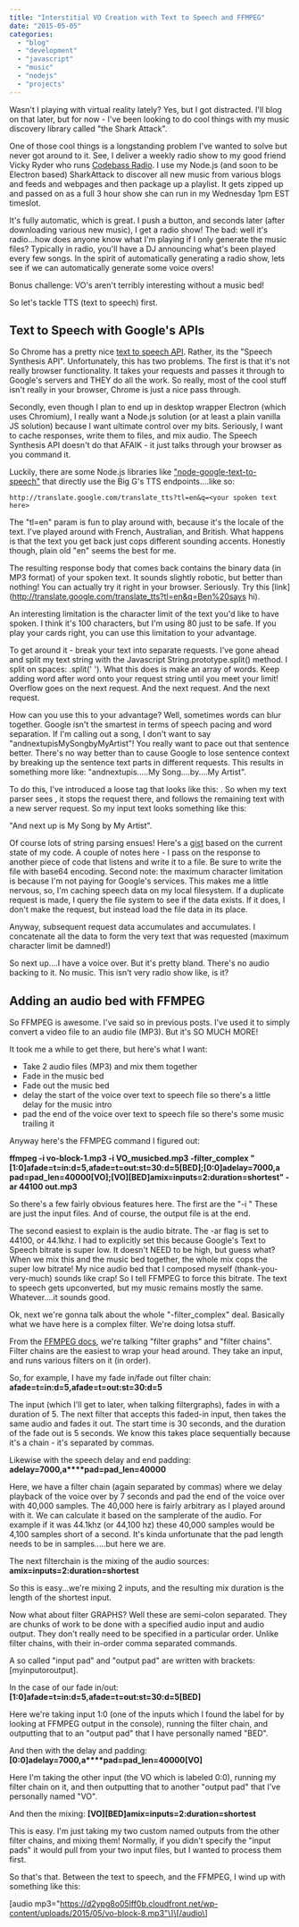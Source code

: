 ```yaml
---
title: "Interstitial VO Creation with Text to Speech and FFMPEG"
date: "2015-05-05"
categories:
  - "blog"
  - "development"
  - "javascript"
  - "music"
  - "nodejs"
  - "projects"
---
```


Wasn't I playing with virtual reality lately? Yes, but I got distracted. I'll blog on that later, but for now - I've been looking to do cool things with my music discovery library called "the Shark Attack".

One of those cool things is a longstanding problem I've wanted to solve but never got around to it. See, I deliver a weekly radio show to my good friend Vicky Ryder who runs [Codebass Radio](http://codebassradio.net/). I use my Node.js (and soon to be Electron based) SharkAttack to discover all new music from various blogs and feeds and webpages and then package up a playlist. It gets zipped up and passed on as a full 3 hour show she can run in my Wednesday 1pm EST timeslot.

It's fully automatic, which is great. I push a button, and seconds later (after downloading various new music), I get a radio show! The bad: well it's radio...how does anyone know what I'm playing if I only generate the music files? Typically in radio, you'll have a DJ announcing what's been played every few songs. In the spirit of automatically generating a radio show, lets see if we can automatically generate some voice overs!

Bonus challenge: VO's aren't terribly interesting without a music bed!

So let's tackle TTS (text to speech) first.

## Text to Speech with Google's APIs

So Chrome has a pretty nice [text to speech API](http://updates.html5rocks.com/2014/01/Web-apps-that-talk---Introduction-to-the-Speech-Synthesis-API). Rather, its the "Speech Synthesis API". Unfortunately, this has two problems. The first is that it's not really browser functionality. It takes your requests and passes it through to Google's servers and THEY do all the work. So really, most of the cool stuff isn't really in your browser, Chrome is just a nice pass through.

Secondly, even though I plan to end up in desktop wrapper Electron (which uses Chromium), I really want a Node.js solution (or at least a plain vanilla JS solution) because I want ultimate control over my bits. Seriously, I want to cache responses, write them to files, and mix audio. The Speech Synthesis API doesn't do that AFAIK - it just talks through your browser as you command it.

Luckily, there are some Node.js libraries like ["node-google-text-to-speech"](https://www.npmjs.com/package/node-google-text-to-speech) that directly use the Big G's TTS endpoints....like so:

```
http://translate.google.com/translate_tts?tl=en&q=<your spoken text here>
```

The "tl=en" param is fun to play around with, because it's the locale of the text. I've played around with French, Australian, and British. What happens is that the text you get back just cops different sounding accents. Honestly though, plain old "en" seems the best for me.

The resulting response body that comes back contains the binary data (in MP3 format) of your spoken text. It sounds slightly robotic, but better than nothing! You can actually try it right in your browser. Seriously. Try this [link](http://translate.google.com/translate_tts?tl=en&q=Ben%20says hi).

An interesting limitation is the character limit of the text you'd like to have spoken. I think it's 100 characters, but I'm using 80 just to be safe. If you play your cards right, you can use this limitation to your advantage.

To get around it - break your text into separate requests. I've gone ahead and split my text string with the Javascript String.prototype.split() method. I split on spaces: .split(' '). What this does is make an array of words. Keep adding word after word onto your request string until you meet your limit! Overflow goes on the next request. And the next request. And the next request.

How can you use this to your advantage? Well, sometimes words can blur together. Google isn't the smartest in terms of speech pacing and word separation. If I'm calling out a song, I don't want to say "andnextupisMySongbyMyArtist"! You really want to pace out that sentence better. There's no way better than to cause Google to lose sentence context by breaking up the sentence text parts in different requests. This results in something more like: "andnextupis.....My Song....by....My Artist".

To do this, I've introduced a loose tag that looks like this: <speechbreak>. So when my text parser sees <speechbreak>, it stops the request there, and follows the remaining text with a new server request. So my input text looks something like this:

"And next up is <speechbreak> My Song <speechbreak> by <speechbreak> My Artist".

Of course lots of string parsing ensues! Here's a [gist](https://gist.github.com/bengfarrell/1bc05577bf32e19492dd) based on the current state of my code. A couple of notes here - I pass on the response to another piece of code that listens and write it to a file. Be sure to write the file with base64 encoding. Second note: the maximum character limitation is because I'm not paying for Google's services. This makes me a little nervous, so, I'm caching speech data on my local filesystem. If a duplicate request is made, I query the file system to see if the data exists. If it does, I don't make the request, but instead load the file data in its place.

Anyway, subsequent request data accumulates and accumulates. I concatenate all the data to form the very text that was requested (maximum character limit be damned!)

So next up....I have a voice over. But it's pretty bland. There's no audio backing to it. No music. This isn't very radio show like, is it?

## Adding an audio bed with FFMPEG

So FFMPEG is awesome. I've said so in previous posts. I've used it to simply convert a video file to an audio file (MP3). But it's SO MUCH MORE!

It took me a while to get there, but here's what I want:

- Take 2 audio files (MP3) and mix them together
- Fade in the music bed
- Fade out the music bed
- delay the start of the voice over text to speech file so there's a little delay for the music intro
- pad the end of the voice over text to speech file so there's some music trailing it

Anyway here's the FFMPEG command I figured out:

**ffmpeg -i vo-block-1.mp3 -i VO\_musicbed.mp3 -filter\_complex "\[1:0\]afade=t=in:d=5,afade=t=out:st=30:d=5\[BED\];\[0:0\]adelay=7000,a** **pad=pad\_len=40000\[VO\];\[VO\]\[BED\]amix=inputs=2:duration=shortest" -ar 44100 out.mp3**

So there's a few fairly obvious features here. The first are the "-i <file>" These are just the input files. And of course, the output file is at the end.

The second easiest to explain is the audio bitrate. The -ar flag is set to 44100, or 44.1khz. I had to explicitly set this because Google's Text to Speech bitrate is super low. It doesn't NEED to be high, but guess what? When we mix this and the music bed together, the whole mix cops the super low bitrate! My nice audio bed that I composed myself (thank-you-very-much) sounds like crap! So I tell FFMPEG to force this bitrate. The text to speech gets upconverted, but my music remains mostly the same. Whatever....it sounds good.

Ok, next we're gonna talk about the whole "-filter\_complex" deal. Basically what we have here is a complex filter. We're doing lotsa stuff.

From the [FFMPEG docs](https://www.ffmpeg.org/ffmpeg.html), we're talking "filter graphs" and "filter chains". Filter chains are the easiest to wrap your head around. They take an input, and runs various filters on it (in order).

So, for example, I have my fade in/fade out filter chain:
**afade=t=in:d=5,afade=t=out:st=30:d=5**

The input (which I'll get to later, when talking filtergraphs), fades in with a duration of 5. The next filter that accepts this faded-in input, then takes the same audio and fades it out. The start time is 30 seconds, and the duration of the fade out is 5 seconds. We know this takes place sequentially because it's a chain - it's separated by commas.

Likewise with the speech delay and end padding:
**adelay=7000,a****pad=pad\_len=40000**

Here, we have a filter chain (again separated by commas) where we delay playback of the voice over by 7 seconds and pad the end of the voice over with 40,000 samples. The 40,000 here is fairly arbitrary as I played around with it. We can calculate it based on the samplerate of the audio. For example if it was 44.1khz (or 44,100 hz) these 40,000 samples would be 4,100 samples short of a second. It's kinda unfortunate that the pad length needs to be in samples.....but here we are.

The next filterchain is the mixing of the audio sources:
**amix=inputs=2:duration=shortest**

So this is easy...we're mixing 2 inputs, and the resulting mix duration is the length of the shortest input.

Now what about filter GRAPHS? Well these are semi-colon separated. They are chunks of work to be done with a specified audio input and audio output. They don't really need to be specified in a particular order. Unlike filter chains, with their in-order comma separated commands.

A so called "input pad" and "output pad" are written with brackets: \[myinputoroutput\].

In the case of our fade in/out:
**\[1:0\]afade=t=in:d=5,afade=t=out:st=30:d=5\[BED\]**

Here we're taking input 1:0 (one of the inputs which I found the label for by looking at FFMPEG output in the console), running the filter chain, and outputting that to an "output pad" that I have personally named "BED".

And then with the delay and padding:
**\[0:0\]adelay=7000,a****pad=pad\_len=40000\[VO\]**

Here I'm taking the other input (the VO which is labeled 0:0), running my filter chain on it, and then outputting that to another "output pad" that I've personally named "VO".

And then the mixing:
**\[VO\]\[BED\]amix=inputs=2:duration=shortest**

This is easy. I'm just taking my two custom named outputs from the other filter chains, and mixing them! Normally, if you didn't specify the "input pads" it would pull from your two input files, but I wanted to process them first.

So that's that. Between the text to speech, and the FFMPEG, I wind up with something like this:

\[audio mp3="https://d2ypg8o05lff0b.cloudfront.net/wp-content/uploads/2015/05/vo-block-8.mp3"\]\[/audio\]
